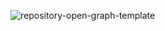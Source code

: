 ![repository-open-graph-template](https://github.com/cassidyyyy/cassidyyyy/assets/161962282/fac9c60e-8af5-4f4a-92e0-b3ce7398f142)
